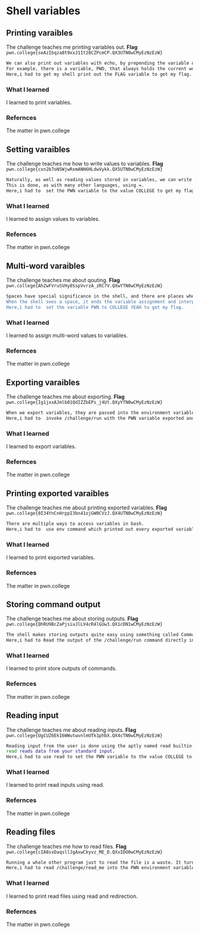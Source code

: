 # Shell variables
## Printing varaibles
The challenge teaches me printing variables out.
**Flag** `pwn.college{seAzIbqza8t9xxJ1It28CZPcmCP.QX3UTN0wCMyEzNzEzW}`
```bash
We can also print out variables with echo, by prepending the variable name with a $.
For example, there is a variable, PWD, that always holds the current working directory of the current shell.
Here,i had to get my shell print out the FLAG variable to get my flag.
```
### What I learned
I learned to print variables.
### Refernces
The matter in pwn.college



## Setting varaibles
The challenge teaches me how to write values to variables.
**Flag** `pwn.college{cxn2b7oNSWjwRxmANH6HLdwVykk.QX5UTN0wCMyEzNzEzW}`
```bash
Naturally, as well as reading values stored in variables, we can write values to variables.
This is done, as with many other languages, using =. 
Here,i had to  set the PWN variable to the value COLLEGE to get my flag.
```
### What I learned
I learned to assign values to variables.
### Refernces
The matter in pwn.college


## Multi-word varaibles
The challenge teaches me about qouting.
**Flag** `pwn.college{AhZwFVruSVHy8SspVvrzA_zRC7V.QXwYTN0wCMyEzNzEzW}`
```bash
Spaces have special significance in the shell, and there are places where you can't use them spuriously.
When the shell sees a space, it ends the variable assignment and interprets the next word (SAUCE in this case) as a command. To set them as a variable, we need to qoute it.
Here,i had to  set the variable PWN to COLLEGE YEAH to get my flag.
```
### What I learned
I learned to assign multi-word values to variables.
### Refernces
The matter in pwn.college


## Exporting varaibles
The challenge teaches me about exporting.
**Flag** `pwn.college{Ig1jxxAJmlb01QdIZZbEPs_j4Ut.QXyYTN0wCMyEzNzEzW}`
```bash
When we export variables, they are passed into the environment variables of child processes. We'll encounter the concept of environment variables in other challenges, but we'll observe their effects here.
Here,i had to  invoke /challenge/run with the PWN variable exported and set to the value COLLEGE, and the COLLEGE variable set to the value PWN but not exported to get my flag.
```
### What I learned
I learned to export variables.
### Refernces
The matter in pwn.college


## Printing exported varaibles
The challenge teaches me about printing exported variables.
**Flag** `pwn.college{0I34YnCnHrppI3bn41ojGW0CVzJ.QX4UTN0wCMyEzNzEzW}`
```bash
There are multiple ways to access variables in bash. 
Here,i had to  use env command which printed out every exported variable set and i had to search to get my flag.
```
### What I learned
I learned to print exported variables.
### Refernces
The matter in pwn.college


## Storing command output
The challenge teaches me about storing outputs.
**Flag** `pwn.college{QhRU9BcZaPjsiuJlLV4cR4lGUw3.QX1cDN1wCMyEzNzEzW}`
```bash
The shell makes storing outputs quite easy using something called Command Substitution
Here,i had to Read the output of the /challenge/run command directly into a variable called PWN to get my flag.
```
### What I learned
I learned to print store outputs of commands.
### Refernces
The matter in pwn.college


## Reading input
The challenge teaches me about reading inputs.
**Flag** `pwn.college{UgCUZ6EkI6WWutwvnlmUTk1phbX.QX4cTN0wCMyEzNzEzW}`
```bash
Reading input from the user is done using the aptly named read builtin, which reads input into a variable.
read reads data from your standard input.
Here,i had to use read to set the PWN variable to the value COLLEGE to get my flag.
```
### What I learned
I learned to print read inputs using read.
### Refernces
The matter in pwn.college


## Reading files
The challenge teaches me how to read files.
**Flag** `pwn.college{cIA8sxDaqsllJgAxwCkyvz_ME_D.QXxIDO0wCMyEzNzEzW}`
```bash
Running a whole other program just to read the file is a waste. It turns out that we can just use the powers of the shell.
Here,i had to read /challenge/read_me into the PWN environment variable to get my flag.
```
### What I learned
I learned to print read files using read and redirection.
### Refernces
The matter in pwn.college


